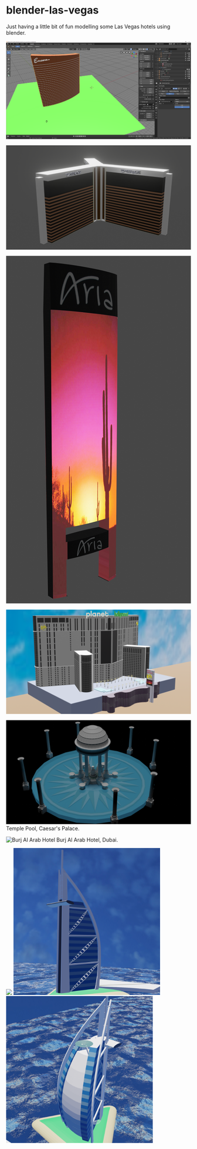<!-- Note: none of the attempted css solutions work.  see https://www.xaprb.com/blog/how-to-style-images-with-markdown/ -->
<!-- I'm just leaving in in case I feel like trying to get it to work again -->
<head>
<link rel="stylesheet" type="text/css" href="/readme.css">
</head>
<style>
<!-- .fixed_size_img_2 { -->
img[src~="fixed_size_img_2"]
  display: block;
  max-width:200px;
  max-height: 200px;
  width: auto;
  height: auto;
}
</style>

# blender-las-vegas
Just having a little bit of fun modelling some Las Vegas hotels using blender.

![Encore Hotel](assets/encore_screen_shot.png)

![mirage_render](assets/mirage_render_screen_shot.png)

<!-- <img src="assets/aria_neon_sign.png" style="height: 50%; width: 50%" /> -->
![aria_neon_sign](assets/aria_neon_sign.png)

![ph_overview](hotels/planet_hollywood/renders/overview.png)

![temple_pool caesars palace](hotels/caesars_palace/renders/cycles_overview.png)
Temple Pool, Caesar's Palace.

![Burj Al Arab Hotel](hotels/burj_al_arab/renders/render_2.png#fixed_size_img_2)
Burj Al Arab Hotel, Dubai.

<!-- <img src="hotels/burj_al_arab/renders/render_2.png" style="height:100px;width:100px;" > -->
<!-- <img src="hotels/burj_al_arab/renders/render_2.png" style="display: block; max-width: 300px; max-height: 300px; width: auto; height:auto" class="fixed_size_img">
</img> -->
  <!-- style="display: block; max-width:200px; max-height: 200px; width: auto; height: auto; " -->
<img src="hotels/burj_al_arab/renders/ariel_shot.png" height="400"> </img>
<img src="hotels/burj_al_arab/renders/behind_shot.png" height="400"> </img>
<img src="hotels/burj_al_arab/renders/closeup.png" height="400"> </img>
